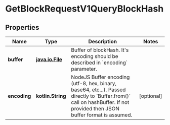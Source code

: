 
# GetBlockRequestV1QueryBlockHash

## Properties
Name | Type | Description | Notes
------------ | ------------- | ------------- | -------------
**buffer** | [**java.io.File**](java.io.File.md) | Buffer of blockHash. It&#39;s encoding should be described in &#x60;encoding&#x60; parameter. | 
**encoding** | **kotlin.String** | NodeJS Buffer encoding (utf-8, hex, binary, base64, etc...). Passed directly to &#x60;Buffer.from()&#x60; call on hashBuffer. If not provided then JSON buffer format is assumed. |  [optional]



